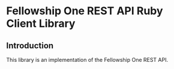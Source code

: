 Fellowship One REST API Ruby Client Library
===========================================

Introduction
------------
This library is an implementation of the Fellowship One REST API.